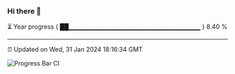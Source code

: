 ### Hi there 👋

⏳ Year progress { ██▁▁▁▁▁▁▁▁▁▁▁▁▁▁▁▁▁▁▁▁▁▁▁▁▁▁▁▁ } 8.40 %

---

⏰ Updated on Wed, 31 Jan 2024 18:16:34 GMT

![Progress Bar CI](https://github.com/ZhaoGui/ZhaoGui/workflows/Progress%20Bar%20CI/badge.svg)

